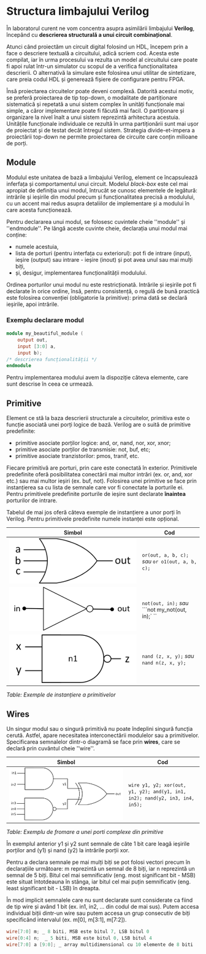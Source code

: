 # Structura limbajului Verilog

În laboratorul curent ne vom concentra asupra asimilării limbajului **Verilog**, începând cu **descrierea structurală a unui circuit combinațional**.

Atunci când proiectăm un circuit digital folosind un HDL, începem prin a face o descriere textuală a circuitului, adică scriem cod. Acesta este compilat, iar în urma procesului va rezulta un model al circuitului care poate fi apoi rulat într-un simulator cu scopul de a verifica funcționalitatea descrierii. O alternativă la simulare este folosirea unui utilitar de sintetizare, care preia codul HDL și generează fișiere de configurare pentru FPGA.

Însă proiectarea circuitelor poate deveni complexă. Datorită acestui motiv, se preferă proiectarea de tip top-down, o modalitate de partiționare sistematică și repetată a unui sistem complex în unități funcționale mai simple, a căror implementare poate fi făcută mai facil. O partiționare și organizare la nivel înalt a unui sistem reprezintă arhitectura acestuia. Unitățile funcționale individuale ce rezultă în urma partiționării sunt mai ușor de proiectat și de testat decât întregul sistem. Strategia divide-et-impera a proiectării top-down ne permite proiectarea de circuite care conțin milioane de porți.

## Module

Modulul este unitatea de bază a limbajului Verilog, element ce încapsulează inferfața și comportamentul unui circuit. Modelul _black-box_ este cel mai apropiat de definiția unui modul, întrucât se cunosc elementele de legătură: intrările și ieșirile din modul precum și funcționalitatea precisă a modulului, cu un accent mai redus asupra detaliilor de implementare și a modului în care acesta funcționează.

Pentru declararea unui modul, se folosesc cuvintele cheie ''module'' și ''endmodule''. Pe lângă aceste cuvinte cheie, declarația unui modul mai conține: 
  - numele acestuia,
  - lista de porturi (pentru interfața cu exteriorul): pot fi de intrare (input), ieșire (output) sau intrare - ieșire (inout) și pot avea unul sau mai mulți biți, 
  - și, desigur, implementarea funcționalității modulului.

Ordinea porturilor unui modul nu este restricționată. Intrările și ieșirile pot fi declarate în orice ordine, însă, pentru consistență, o regulă de bună practică este folosirea convenției (obligatorie la primitive): prima dată se declară ieșirile, apoi intrările.

### Exemplu declarare modul

```verilog
module my_beautiful_module (
    output out,
    input [3:0] a, 
    input b);        
/* descrierea funcționalității */
endmodule
```

Pentru implementarea modului avem la dispoziție câteva elemente, care sunt descrise în ceea ce urmează.


## Primitive


Element ce stă la baza descrierii structurale a circuitelor, primitiva este o funcție asociată unei porți logice de bază. Verilog are o suită de primitive predefinite:
  - primitive asociate porților logice: and, or, nand, nor, xor, xnor;
  - primitive asociate porților de transmisie: not, buf, etc;
  - primitive asociate tranzistorilor: pmos, tranif, etc.

Fiecare primitivă are porturi, prin care este conectată în exterior. Primitivele predefinite oferă posibilitatea conectării mai multor intrări (ex. or, and, xor etc.) sau mai multor ieșiri (ex. buf, not). Folosirea unei primitive se face prin instanțierea sa cu lista de semnale care vor fi conectate la porturile ei. Pentru primitivele predefinite porturile de ieșire sunt declarate **înaintea** porturilor de intrare.

Tabelul de mai jos oferă câteva exemple de instanțiere a unor porți în Verilog. Pentru primitivele predefinite numele instanței este opțional.

| Simbol                                | Cod                                                                 |
|---------------------------------------|---------------------------------------------------------------------|
| ![OR Gate](../media/or-gate.png) | ```or(out, a, b, c);``` _sau_  ```or o1(out, a, b, c);```           |
| ![NOT Gate](../media/not-gate.png) | ```not(out, in);``` _sau_  ```not my_not(out, in);`    ``           |
| ![NAND Gate](../media/nand-gate.png) | ```nand (z, x, y);```  _sau_  ```nand n(z, x, y);```                 |

_Table: Exemple de instanțiere a primitivelor_


## Wires

Un singur modul sau o singură primitivă nu poate îndeplini singură funcția cerută. Astfel, apare necesitatea interconectării modulelor sau a primitivelor. Specificarea semnalelor dintr-o diagramă se face prin **wires**, care se declară prin cuvântul cheie ''wire''.


| Simbol                                | Cod                                                                 |
|---------------------------------------|---------------------------------------------------------------------|
| ![Gates](../media/gates.png) | ```wire y1, y2; xor(out, y1, y2); and(y1, in1, in2); nand(y2, in3, in4, in5);``` |

_Table: Exemplu de fromare a unei porti complexe din primitive_


În exemplul anterior y1 și y2 sunt semnale de câte 1 bit care leagă ieșirile porților and (y1) și nand (y2) la intrările porții xor.

Pentru a declara semnale pe mai mulți biți se pot folosi vectori precum în declarațiile următoare: m reprezintă un semnal de 8 biți, iar n reprezintă un semnal de 5 biți. Bitul cel mai semnificativ (eng. most significant bit - MSB) este situat întotdeauna în stânga, iar bitul cel mai puțin semnificativ (eng. least significant bit - LSB) în dreapta.

În mod implicit semnalele care nu sunt declarate sunt considerate ca fiind de tip wire și având 1 bit (ex. in1, in2, … din codul de mai sus). Putem accesa individual biții dintr-un wire sau putem accesa un grup consecutiv de biți specificând intervalul (ex. m[0], m[3:1], m[7:2]).

```verilog
wire[7:0] m; _ 8 biti, MSB este bitul 7, LSB bitul 0 
wire[0:4] n;  _ 5 biti, MSB este bitul 0, LSB bitul 4
wire[7:0] a [9:0]; _ array multidimensional cu 10 elemente de 8 biti
```